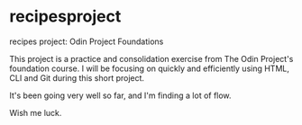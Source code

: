 # recipesproject
recipes project: Odin Project Foundations

This project is a practice and consolidation exercise from The Odin Project's foundation course.
I will be focusing on quickly and efficiently using HTML, CLI and Git during this short project. 

It's been going very well so far, and I'm finding a lot of flow.

Wish me luck.